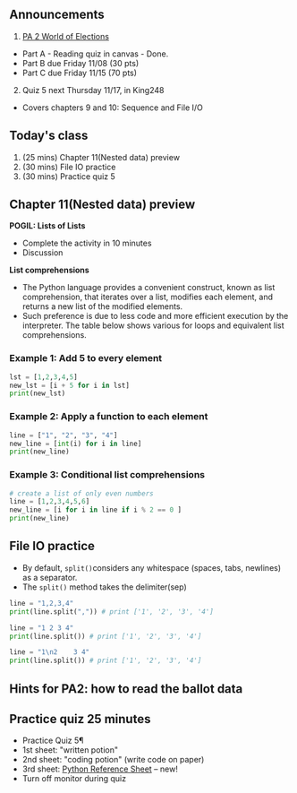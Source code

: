 ## Announcements
1. [PA 2 World of Elections](https://w3.cs.jmu.edu/cs149/f24/pa/pa2/)
- Part A - Reading quiz in canvas - Done.
- Part B due Friday 11/08 (30 pts)
- Part C due Friday 11/15 (70 pts)
2. Quiz 5 next Thursday 11/17, in King248
- Covers chapters 9 and 10: Sequence and File I/O

## Today's class
1. (25 mins) Chapter 11(Nested data) preview
2. (30 mins) File IO practice
3. (30 mins) Practice quiz 5

## Chapter 11(Nested data) preview

**POGIL: Lists of Lists**
   - Complete the activity in 10 minutes
   - Discussion

**List comprehensions**
- The Python language provides a convenient construct, known as list comprehension,
that iterates over a list, modifies each element, and returns a new list of the modified elements.
- Such preference is due to less code and more efficient execution by the interpreter. The table below shows various for loops and equivalent list comprehensions.

### Example 1: Add 5 to every element

```Python
lst = [1,2,3,4,5]
new_lst = [i + 5 for i in lst]
print(new_lst)
```

### Example 2: Apply a function to each element

```Python
line = ["1", "2", "3", "4"]
new_line = [int(i) for i in line]
print(new_line)
```

### Example 3: Conditional list comprehensions

```Python
# create a list of only even numbers
line = [1,2,3,4,5,6]
new_line = [i for i in line if i % 2 == 0 ]
print(new_line)
```

## File IO practice
- By default, `split()`considers any whitespace (spaces, tabs, newlines) as a separator.
- The `split()` method takes the delimiter(sep)

```Python
line = "1,2,3,4"
print(line.split(",")) # print ['1', '2', '3', '4']

line = "1 2 3 4"
print(line.split()) # print ['1', '2', '3', '4']

line = "1\n2    3 4"
print(line.split()) # print ['1', '2', '3', '4']
```

## Hints for PA2: how to read the ballot data

## Practice quiz 25 minutes
- Practice Quiz 5¶
- 1st sheet: "written potion"
- 2nd sheet: "coding potion" (write code on paper)
- 3rd sheet: [Python Reference Sheet](https://w3.cs.jmu.edu/cs149/f24/quiz/reference/) – new!
- Turn off monitor during quiz
